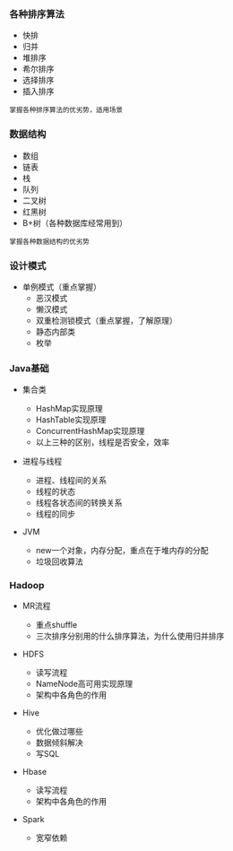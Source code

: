 ### 各种排序算法

- 快排
- 归并
- 堆排序
- 希尔排序
- 选择排序
- 插入排序

```
掌握各种排序算法的优劣势，适用场景
```

### 数据结构

- 数组
- 链表
- 栈
- 队列
- 二叉树
- 红黑树
- B+树（各种数据库经常用到）

```
掌握各种数据结构的优劣势
```

### 设计模式

- 单例模式（重点掌握）
	- 恶汉模式
	- 懒汉模式
	- 双重检测锁模式（重点掌握，了解原理）
	- 静态内部类
	- 枚举

### Java基础

- 集合类
	- HashMap实现原理
	- HashTable实现原理
	- ConcurrentHashMap实现原理
	- 以上三种的区别，线程是否安全，效率

- 进程与线程
	- 进程、线程间的关系
	- 线程的状态
	- 线程各状态间的转换关系
	- 线程的同步

- JVM
	- new一个对象，内存分配，重点在于堆内存的分配
	- 垃圾回收算法

### Hadoop

- MR流程
	- 重点shuffle
	- 三次排序分别用的什么排序算法，为什么使用归并排序

- HDFS
	- 读写流程
	- NameNode高可用实现原理
	- 架构中各角色的作用

- Hive
	- 优化做过哪些
	- 数据倾斜解决
	- 写SQL

- Hbase 
	- 读写流程 
	- 架构中各角色的作用 

- Spark
	- 宽窄依赖




